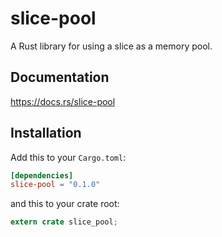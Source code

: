 slice-pool
======

A Rust library for using a slice as a memory pool.

## Documentation

https://docs.rs/slice-pool

## Installation

Add this to your `Cargo.toml`:

```toml
[dependencies]
slice-pool = "0.1.0"
```

and this to your crate root:

```rust
extern crate slice_pool;
```